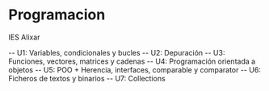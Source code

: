 # Programacion

IES Alixar

-- U1: Variables, condicionales y bucles
-- U2: Depuración
-- U3: Funciones, vectores, matrices y cadenas
-- U4: Programación orientada a objetos
-- U5: POO + Herencia, interfaces, comparable y comparator
-- U6: Ficheros de textos y binarios
-- U7: Collections
